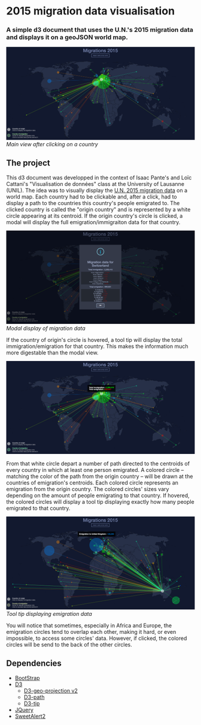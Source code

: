 # 2015 migration data visualisation
### A simple d3 document that uses the U.N.'s 2015 migration data and displays it on a geoJSON world map.

![](images/main_view.png)
*Main view after clicking on a country*

## The project
This d3 document was developped in the context of Isaac Pante's and Loïc Cattani's "Visualisation de données" class at the University of Lausanne (UNIL).
The idea was to visually display the [U.N. 2015 migration data](https://www.un.org/en/development/desa/population/migration/data/estimates2/estimates15.asp) on a world map. Each country had to be clickable and, after a click, had to display a path to the countries this country's people emigrated to. The clicked country is called the "origin country" and is represented by a white circle appearing at its centroid. If the origin country's circle is clicked, a modal will display the full emigration/immigraiton data for that country. 

![](images/modal_view.png)
*Modal display of migration data*

If the country of origin's circle is hovered, a tool tip will display the total immigration/emigration for that country. This makes the information much more digestable than the modal view.

![](images/origin_migration.png)

From that white circle depart a number of path directed to the centroids of every country in which at least one person emigrated. A colored circle – matching the color of the path from the origin country – will be drawn at the countries of emigration's centroids. Each colored circle represents an emigration from the origin country. The colored circles' sizes vary depending on the amount of people emigrating to that country. If hovered, the colored circles will display a tool tip displaying exactly how many people emigrated to that country. 

![](images/emigration_circle.png)
*Tool tip displaying emigration data*

You will notice that sometimes, especially in Africa and Europe, the emigration circles tend to overlap each other, making it hard, or even impossible, to access some circles' data. However, if clicked, the colored circles will be send to the back of the other circles.

## Dependencies
* [BootStrap](https://getbootstrap.com/)
* [D3](https://d3js.org/)
  * [D3-geo-projection v2](https://github.com/d3/d3-geo-projection)
  * [D3-path](https://github.com/d3/d3-path)
  * [D3-tip](https://github.com/caged/d3-tip)
* [JQuery](https://ajax.googleapis.com/ajax/libs/jquery/3.4.1/jquery.min.js)
* [SweetAlert2](https://sweetalert2.github.io/)
